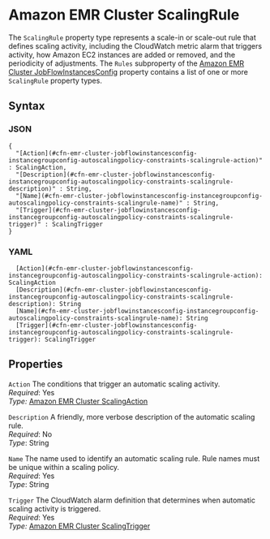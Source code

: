 # Amazon EMR Cluster ScalingRule<a name="aws-properties-emr-cluster-jobflowinstancesconfig-instancegroupconfig-autoscalingpolicy-constraints-scalingrule"></a>

The `ScalingRule` property type represents a scale\-in or scale\-out rule that defines scaling activity, including the CloudWatch metric alarm that triggers activity, how Amazon EC2 instances are added or removed, and the periodicity of adjustments\. The `Rules` subproperty of the [Amazon EMR Cluster JobFlowInstancesConfig](aws-properties-emr-cluster-jobflowinstancesconfig.md) property contains a list of one or more `ScalingRule` property types\.

## Syntax<a name="w3ab2c21c14e1121b5"></a>

### JSON<a name="aws-properties-emr-cluster-jobflowinstancesconfig-instancegroupconfig-autoscalingpolicy-constraints-scalingrule-syntax.json"></a>

```
{
  "[Action](#cfn-emr-cluster-jobflowinstancesconfig-instancegroupconfig-autoscalingpolicy-constraints-scalingrule-action)" : ScalingAction,
  "[Description](#cfn-emr-cluster-jobflowinstancesconfig-instancegroupconfig-autoscalingpolicy-constraints-scalingrule-description)" : String,
  "[Name](#cfn-emr-cluster-jobflowinstancesconfig-instancegroupconfig-autoscalingpolicy-constraints-scalingrule-name)" : String,
  "[Trigger](#cfn-emr-cluster-jobflowinstancesconfig-instancegroupconfig-autoscalingpolicy-constraints-scalingrule-trigger)" : ScalingTrigger
}
```

### YAML<a name="aws-properties-emr-cluster-jobflowinstancesconfig-instancegroupconfig-autoscalingpolicy-constraints-scalingrule-syntax.yaml"></a>

```
  [Action](#cfn-emr-cluster-jobflowinstancesconfig-instancegroupconfig-autoscalingpolicy-constraints-scalingrule-action): ScalingAction
  [Description](#cfn-emr-cluster-jobflowinstancesconfig-instancegroupconfig-autoscalingpolicy-constraints-scalingrule-description): String
  [Name](#cfn-emr-cluster-jobflowinstancesconfig-instancegroupconfig-autoscalingpolicy-constraints-scalingrule-name): String
  [Trigger](#cfn-emr-cluster-jobflowinstancesconfig-instancegroupconfig-autoscalingpolicy-constraints-scalingrule-trigger): ScalingTrigger
```

## Properties<a name="w3ab2c21c14e1121b7"></a>

`Action`  <a name="cfn-emr-cluster-jobflowinstancesconfig-instancegroupconfig-autoscalingpolicy-constraints-scalingrule-action"></a>
The conditions that trigger an automatic scaling activity\.  
*Required*: Yes  
*Type:* [Amazon EMR Cluster ScalingAction](aws-properties-elasticmapreduce-cluster-scalingaction.md)

`Description`  <a name="cfn-emr-cluster-jobflowinstancesconfig-instancegroupconfig-autoscalingpolicy-constraints-scalingrule-description"></a>
A friendly, more verbose description of the automatic scaling rule\.  
*Required*: No  
*Type*: String

`Name`  <a name="cfn-emr-cluster-jobflowinstancesconfig-instancegroupconfig-autoscalingpolicy-constraints-scalingrule-name"></a>
The name used to identify an automatic scaling rule\. Rule names must be unique within a scaling policy\.  
*Required*: Yes  
*Type*: String

`Trigger`  <a name="cfn-emr-cluster-jobflowinstancesconfig-instancegroupconfig-autoscalingpolicy-constraints-scalingrule-trigger"></a>
The CloudWatch alarm definition that determines when automatic scaling activity is triggered\.  
*Required*: Yes  
*Type:* [Amazon EMR Cluster ScalingTrigger](aws-properties-elasticmapreduce-cluster-scalingtrigger.md)